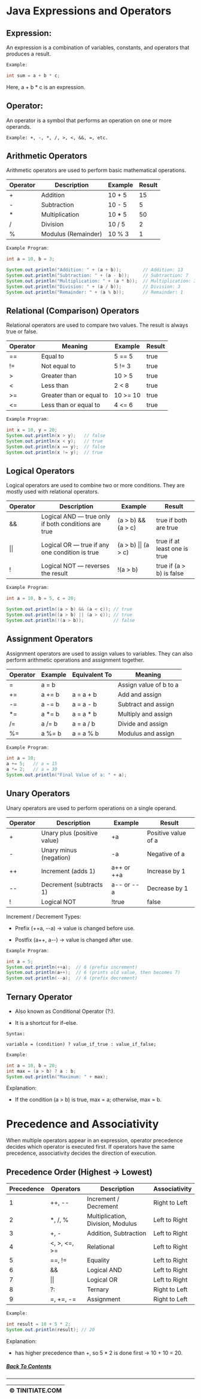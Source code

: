 # Java Expressions and Operators

## Expression:
An expression is a combination of variables, constants, and operators that produces a result.
```java
Example:

int sum = a + b * c;
```

Here, a + b * c is an expression.

## Operator:
An operator is a symbol that performs an operation on one or more operands.
```
Example: +, -, *, /, >, <, &&, =, etc.
```
##  Arithmetic Operators
Arithmetic operators are used to perform basic mathematical operations.

| Operator	|Description	|Example	|Result |
|-----------|---------------|-----------|-------|
| + |	Addition     |  10 + 5    | 15 |
| - | Subtraction    |  10 - 5	  | 5  |
| *	| Multiplication |	10 * 5    |	50 |
| /	| Division	     |  10 / 5	  | 2  |
| % | Modulus (Remainder) |	10 % 3 | 1 |

```java
Example Program:

int a = 10, b = 3;

System.out.println("Addition: " + (a + b));        // Addition: 13
System.out.println("Subtraction: " + (a - b));     // Subtraction: 7
System.out.println("Multiplication: " + (a * b));  // Multiplication: 30
System.out.println("Division: " + (a / b));        // Division: 3
System.out.println("Remainder: " + (a % b));       // Remainder: 1
```
## Relational (Comparison) Operators

Relational operators are used to compare two values.
The result is always true or false.

Operator	| Meaning	   |    Example	  |  Result |
|-----------|--------------|--------------|---------|
| ==	    | Equal to	   |    5 == 5	  |  true   |
| !=        | Not equal to |	5 != 3	  |  true   |
| >	        | Greater than |	10 > 5	  |  true   |
| <	        | Less than	   |    2 < 8	  |  true   |
| >=	    | Greater than  or equal to  |	10 >= 10| true   | 
| <=	    |Less than or equal to |	4 <= 6	| true  |

``` java
Example Program:

int x = 10, y = 20;
System.out.println(x > y);   // false
System.out.println(x < y);   // true
System.out.println(x == y);  // false
System.out.println(x != y);  // true
```
## Logical Operators

Logical operators are used to combine two or more conditions.
They are mostly used with relational operators.

| Operator | Description | Example | Result |
|----------|-------------|---------|--------|
| &&       | Logical AND — true only if both conditions are true | (a > b) && (a > c) | true if both are true |
| \|\|     | Logical OR — true if any one condition is true | (a > b) \|\| (a > c) | true if at least one is true |
| !        | Logical NOT — reverses the result | !(a > b) | true if (a > b) is false |


```java
Example Program:

int a = 10, b = 5, c = 20;

System.out.println((a > b) && (a < c)); // true
System.out.println((a > b) || (a > c)); // true
System.out.println(!(a > b));           // false
```
## Assignment Operators

Assignment operators are used to assign values to variables.
They can also perform arithmetic operations and assignment together.

Operator	| Example	| Equivalent To |	Meaning  |
|-----------|-----------|---------------|------------|
| =         |	a = b	|               |  Assign value of b to a |
| +=	    |   a += b	|  a = a + b	|  Add and assign         |
| -=	    |   a -= b	|  a = a - b	|  Subtract and assign    |
| *=        |   a *= b	|  a = a * b	|  Multiply and assign    |
| /=	    |   a /= b	|  a = a / b    |  Divide and assign      |
| %=	    |   a %= b  |  a = a % b	|  Modulus and assign     |

```java
Example Program:

int a = 10;
a += 5;   // a = 15
a *= 2;   // a = 30
System.out.println("Final Value of a: " + a);
```
## Unary Operators

Unary operators are used to perform operations on a single operand.

| Operator | Description                     | Example        | Result              |
|----------|---------------------------------|----------------|---------------------|
| +        | Unary plus (positive value)     | +a             | Positive value of a |
| -        | Unary minus (negation)          | -a             | Negative of a       |
| ++       | Increment (adds 1)              | a++ or ++a     | Increase by 1       |
| --       | Decrement (subtracts 1)         | a-- or --a     | Decrease by 1       |
| !        | Logical NOT                     | !true          | false               |

Increment / Decrement Types:

* Prefix (++a, --a) → value is changed before use.

* Postfix (a++, a--) → value is changed after use.

```java
Example Program:

int a = 5;
System.out.println(++a);  // 6 (prefix increment)
System.out.println(a++);  // 6 (prints old value, then becomes 7)
System.out.println(--a);  // 6 (prefix decrement)
```
## Ternary Operator

* Also known as Conditional Operator (?:).

* It is a shortcut for if–else.

```
Syntax:

variable = (condition) ? value_if_true : value_if_false;
```
```java
Example:

int a = 10, b = 20;
int max = (a > b) ? a : b;
System.out.println("Maximum: " + max);
```

Explanation:
* If the condition (a > b) is true, max = a; otherwise, max = b.

# Precedence and Associativity

When multiple operators appear in an expression, operator precedence decides which operator is executed first.
If operators have the same precedence, associativity decides the direction of execution.

## Precedence Order (Highest → Lowest)
| Precedence | Operators       | Description                     | Associativity   |
|------------|-----------------|---------------------------------|-----------------|
| 1          | ++, --          | Increment / Decrement           | Right to Left   |
| 2          | *, /, %         | Multiplication, Division, Modulus | Left to Right |
| 3          | +, -            | Addition, Subtraction           | Left to Right   |
| 4          | <, >, <=, >=    | Relational                      | Left to Right   |
| 5          | ==, !=          | Equality                        | Left to Right   |
| 6          | &&              | Logical AND                     | Left to Right   |
| 7          | \|\|            | Logical OR                      | Left to Right   |
| 8          | ?:              | Ternary                         | Right to Left   |
| 9          | =, +=, -=       | Assignment                      | Right to Left   |

```java
Example:

int result = 10 + 5 * 2;
System.out.println(result); // 20
```
Explanation:
* has higher precedence than +, so 5 * 2 is done first → 10 + 10 = 20.

##### [Back To Contents](../../README.md)
***
| &copy; TINITIATE.COM |
|----------------------|